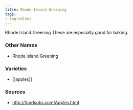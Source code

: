 ```yaml
---
title: Rhode Island Greening
tags:
- ingredient
---
```

Rhode Island Greening These are especially good for baking.

### Other Names

* Rhode Island Greening

### Varieties

* [[apples]]

### Sources
* http://foodsubs.com/Apples.html
